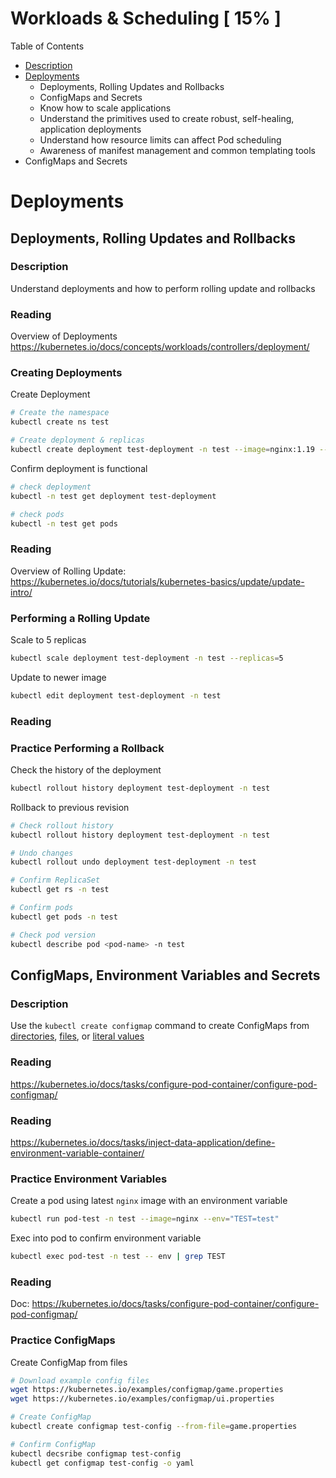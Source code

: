 # Workloads & Scheduling [ 15% ]

Table of Contents

- [Description](#Description)
- [Deployments](#Deployments)
  - Deployments, Rolling Updates and Rollbacks
  - ConfigMaps and Secrets
  - Know how to scale applications
  - Understand the primitives used to create robust, self-healing, application deployments
  - Understand how resource limits can affect Pod scheduling 
  - Awareness of manifest management and common templating tools
- ConfigMaps and Secrets

# Deployments

## Deployments, Rolling Updates and Rollbacks

### Description

Understand deployments and how to perform rolling update and rollbacks

### Reading

Overview of Deployments https://kubernetes.io/docs/concepts/workloads/controllers/deployment/

### Creating Deployments

Create Deployment


```bash
# Create the namespace
kubectl create ns test

# Create deployment & replicas
kubectl create deployment test-deployment -n test --image=nginx:1.19 --replicas=3
```

Confirm deployment is functional

```bash
# check deployment
kubectl -n test get deployment test-deployment

# check pods
kubectl -n test get pods
```

### Reading

Overview of Rolling Update: https://kubernetes.io/docs/tutorials/kubernetes-basics/update/update-intro/

### Performing a Rolling Update

Scale to 5 replicas

```bash
kubectl scale deployment test-deployment -n test --replicas=5 
```

Update to newer image

```bash
kubectl edit deployment test-deployment -n test
```

### Reading



### Practice Performing a Rollback

Check the history of the deployment

```bash
kubectl rollout history deployment test-deployment -n test
```

Rollback to previous revision

```bash
# Check rollout history
kubectl rollout history deployment test-deployment -n test

# Undo changes
kubectl rollout undo deployment test-deployment -n test

# Confirm ReplicaSet
kubectl get rs -n test

# Confirm pods
kubectl get pods -n test

# Check pod version
kubectl describe pod <pod-name> -n test
```

## ConfigMaps, Environment Variables and Secrets

### Description

Use the `kubectl create configmap` command to create ConfigMaps from [directories](https://kubernetes.io/docs/tasks/configure-pod-container/configure-pod-configmap/#create-configmaps-from-directories), [files](https://kubernetes.io/docs/tasks/configure-pod-container/configure-pod-configmap/#create-configmaps-from-files), or [literal values](https://kubernetes.io/docs/tasks/configure-pod-container/configure-pod-configmap/#create-configmaps-from-literal-values)

### Reading

https://kubernetes.io/docs/tasks/configure-pod-container/configure-pod-configmap/

### Reading

https://kubernetes.io/docs/tasks/inject-data-application/define-environment-variable-container/

### Practice Environment Variables

Create a pod using latest `nginx` image with an environment variable

```bash
kubectl run pod-test -n test --image=nginx --env="TEST=test"
```

Exec into pod to confirm environment variable

```bash
kubectl exec pod-test -n test -- env | grep TEST
```

### Reading

Doc: https://kubernetes.io/docs/tasks/configure-pod-container/configure-pod-configmap/

### Practice ConfigMaps

Create ConfigMap from files

```bash	
# Download example config files
wget https://kubernetes.io/examples/configmap/game.properties
wget https://kubernetes.io/examples/configmap/ui.properties

# Create ConfigMap
kubectl create configmap test-config --from-file=game.properties

# Confirm ConfigMap
kubectl decsribe configmap test-config
kubectl get configmap test-config -o yaml
```

